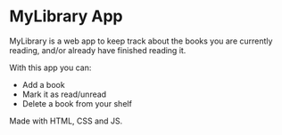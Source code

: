 # MyLibrary App

MyLibrary is a web app to keep track about the books you are currently reading, and/or already have finished reading it.

With this app you can:
- Add a book
- Mark it as read/unread
- Delete a book from your shelf


Made with HTML, CSS and JS.
